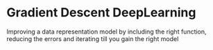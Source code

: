 # Gradient Descent DeepLearning
Improving a data representation model by including the right function, reducing the errors and iterating till you gain the right model
